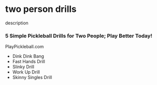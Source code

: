 # two person drills

description

### 5 Simple Pickleball Drills for Two People; Play Better Today!

PlayPickleball.com

- Dink Dink Bang
- Fast Hands Drill
- Slinky Drill
- Work Up Drill
- Skinny Singles Drill
